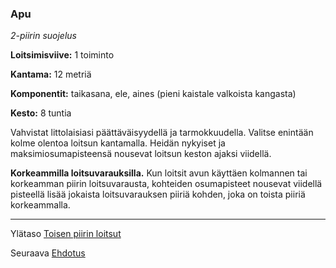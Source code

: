 ### Apu

*2-piirin suojelus*

**Loitsimisviive:** 1 toiminto

**Kantama:** 12 metriä

**Komponentit:** taikasana, ele, aines (pieni kaistale valkoista kangasta)

**Kesto:** 8 tuntia

Vahvistat littolaisiasi päättäväisyydellä ja tarmokkuudella. Valitse enintään kolme olentoa loitsun kantamalla. Heidän nykyiset ja maksimiosumapisteensä nousevat loitsun keston ajaksi viidellä.

**Korkeammilla loitsuvarauksilla.** Kun loitsit avun käyttäen kolmannen tai korkeamman piirin loitsuvarausta, kohteiden osumapisteet nousevat viidellä pisteellä lisää jokaista loitsuvarauksen piiriä kohden, joka on toista piiriä korkeammalla.

----

Ylätaso [Toisen piirin loitsut](2_piirin_loitsut.md)

Seuraava [Ehdotus](Ehdotus.md)

